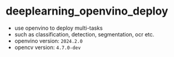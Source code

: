 # deeplearning_openvino_deploy
- use openvino to deploy multi-tasks
- such as classification, detection, segmentation, ocr etc.
- openvino version: `2024.2.0`
- opencv version: `4.7.0-dev`

